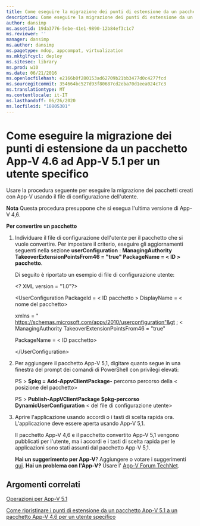```yaml
---
title: Come eseguire la migrazione dei punti di estensione da un pacchetto App-V 4.6 ad App-V 5.1 per un utente specifico
description: Come eseguire la migrazione dei punti di estensione da un pacchetto App-V 4.6 ad App-V 5.1 per un utente specifico
author: dansimp
ms.assetid: 19da3776-5ebe-41e1-9890-12b84ef3c1c7
ms.reviewer: ''
manager: dansimp
ms.author: dansimp
ms.pagetype: mdop, appcompat, virtualization
ms.mktglfcycl: deploy
ms.sitesec: library
ms.prod: w10
ms.date: 06/21/2016
ms.openlocfilehash: e2166b0f280153ad62709b21bb3477d0c4277fcd
ms.sourcegitcommit: 354664bc527d93f80687cd2eba70d1eea024c7c3
ms.translationtype: MT
ms.contentlocale: it-IT
ms.lasthandoff: 06/26/2020
ms.locfileid: "10805301"
---
```

# Come eseguire la migrazione dei punti di estensione da un pacchetto App-V 4.6 ad App-V 5.1 per un utente specifico


Usare la procedura seguente per eseguire la migrazione dei pacchetti creati con App-V usando il file di configurazione dell'utente.

**Nota**  Questa procedura presuppone che si esegua l'ultima versione di App-V 4,6.

**Per convertire un pacchetto**

1. Individuare il file di configurazione dell'utente per il pacchetto che si vuole convertire. Per impostare il criterio, eseguire gli aggiornamenti seguenti nella sezione **userConfiguration** : **ManagingAuthority TakeoverExtensionPointsFrom46 = "true" PackageName = &lt; ID &gt; pacchetto**.

   Di seguito è riportato un esempio di file di configurazione utente:

   &lt;? XML version = "1.0"?&gt;

   &lt;UserConfiguration PackageId = &lt; ID pacchetto &gt; DisplayName = &lt; nome del pacchetto&gt;

   xmlns = " <https://schemas.microsoft.com/appv/2010/userconfiguration"&gt> ; &lt; ManagingAuthority TakeoverExtensionPointsFrom46 = "true"

   PackageName = &lt; ID pacchetto&gt;

   &lt;/UserConfiguration&gt;

2. Per aggiungere il pacchetto App-V 5,1, digitare quanto segue in una finestra del prompt dei comandi di PowerShell con privilegi elevati:

   PS &gt; **$pkg = Add-AppvClientPackage-** percorso percorso della &lt; posizione del pacchetto&gt;

   PS &gt; **Publish-AppVClientPackage $pkg-percorso DynamicUserConfiguration** &lt; del file di configurazione utente&gt;

3. Aprire l'applicazione usando accordi o i tasti di scelta rapida ora. L'applicazione deve essere aperta usando App-V 5,1.

   Il pacchetto App-V 4,6 e il pacchetto convertito App-V 5,1 vengono pubblicati per l'utente, ma i accordi e i tasti di scelta rapida per le applicazioni sono stati assunti dal pacchetto App-V 5,1.

   **Hai un suggerimento per App-V**? Aggiungere o votare i suggerimenti [qui](http://appv.uservoice.com/forums/280448-microsoft-application-virtualization). **Hai un problema con l'App-V?** Usare l' [App-V Forum TechNet](https://social.technet.microsoft.com/Forums/home?forum=mdopappv).

## Argomenti correlati


[Operazioni per App-V 5.1](operations-for-app-v-51.md)

[Come ripristinare i punti di estensione da un pacchetto App-V 5.1 a un pacchetto App-V 4.6 per un utente specifico](how-to-revert-extension-points-from-an-app-v-51-package-to-an-app-v-46-package-for-a-specific-user.md)

 

 





